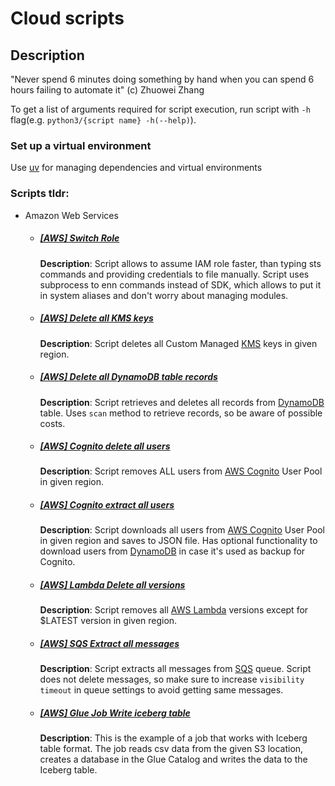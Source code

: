 # Cloud scripts

## Description
"Never spend 6 minutes doing something by hand when you can spend 6 hours failing to automate it" (c) Zhuowei Zhang

To get a list of arguments required for script execution, run script with `-h` flag(e.g. `python3/{script name} -h(--help)`).

### Set up a virtual environment
Use [uv](https://docs.astral.sh/uv/) for managing dependencies and virtual environments 

### Scripts tldr:
* Amazon Web Services
    * ##### [[AWS] Switch Role](aws/sts-switch-role.py)
        **Description**: Script allows to assume IAM role faster, than typing sts commands and providing credentials to file manually. Script uses subprocess to enn commands instead of SDK, which allows to put it in system aliases and don't worry about managing modules.  

    * ##### [[AWS] Delete all KMS keys](aws/kms/delete-keys.py)
        **Description**: Script deletes all Custom Managed [KMS](https://aws.amazon.com/kms/) keys in given region.  

    * ##### [[AWS] Delete all DynamoDB table records](aws/dynamodb/delete-records.py)
        **Description**: Script retrieves and deletes all records from [DynamoDB](https://aws.amazon.com/dynamodb) table. Uses `scan` method to retrieve records, so be aware of possible costs. 

    * ##### [[AWS] Cognito delete all users](aws/cognito/delete-users.py)
        **Description**: Script removes ALL users from [AWS Cognito](https://aws.amazon.com/cognito/) User Pool in given region.
    
    * ##### [[AWS] Cognito extract all users](aws/cognito/extract-users.py)
        **Description**: Script downloads all users from [AWS Cognito](https://aws.amazon.com/cognito/) User Pool in given region and saves to JSON file. Has optional functionality to download users from [DynamoDB](https://aws.amazon.com/dynamodb/) in case it's used as backup for Cognito.

    * ##### [[AWS] Lambda Delete all versions](aws/lambda/delete-versions.py)
        **Description**: Script removes all [AWS Lambda](https://aws.amazon.com/lambda/) versions except for $LATEST version in given region.  
    
    * ##### [[AWS] SQS Extract all messages](aws/sqs/extract-messages.py)
        **Description**: Script extracts all messages from [SQS](https://aws.amazon.com/sqs/) queue. Script does not delete messages, so make sure to increase `visibility timeout` in queue settings to avoid getting same messages. 

    * ##### [[AWS] Glue Job Write iceberg table](aws/glue_jobs/write-iceberg-table.py)
        **Description**: This is the example of a job that works with Iceberg table format. The job reads csv data from the given S3 location, creates a database in the Glue Catalog and writes the data to the Iceberg table.
